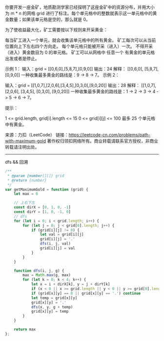 你要开发一座金矿，地质勘测学家已经探明了这座金矿中的资源分布，并用大小为 m * n 的网格 grid 进行了标注。每个单元格中的整数就表示这一单元格中的黄金数量；如果该单元格是空的，那么就是 0。

为了使收益最大化，矿工需要按以下规则来开采黄金：

每当矿工进入一个单元，就会收集该单元格中的所有黄金。
矿工每次可以从当前位置向上下左右四个方向走。
每个单元格只能被开采（进入）一次。
不得开采（进入）黄金数目为 0 的单元格。
矿工可以从网格中 任意一个 有黄金的单元格出发或者是停止。

示例 1：
输入：grid = [[0,6,0],[5,8,7],[0,9,0]]
输出：24
解释：
[[0,6,0],
 [5,8,7],
 [0,9,0]]
一种收集最多黄金的路线是：9 -> 8 -> 7。
示例 2：

输入：grid = [[1,0,7],[2,0,6],[3,4,5],[0,3,0],[9,0,20]]
输出：28
解释：
[[1,0,7],
 [2,0,6],
 [3,4,5],
 [0,3,0],
 [9,0,20]]
一种收集最多黄金的路线是：1 -> 2 -> 3 -> 4 -> 5 -> 6 -> 7。
 

提示：

1 <= grid.length, grid[i].length <= 15
0 <= grid[i][j] <= 100
最多 25 个单元格中有黄金。

来源：力扣（LeetCode）
链接：https://leetcode-cn.com/problems/path-with-maximum-gold
著作权归领扣网络所有。商业转载请联系官方授权，非商业转载请注明出处。

---

dfs && 回溯

```javascript
/**
 * @param {number[][]} grid
 * @return {number}
 */
var getMaximumGold = function (grid) {
    let max = 0

    // 上右下左
    const dirX = [0, 1, 0, -1]
    const dirY = [1, 0, -1, 0]
    // dfs
    for (let i = 0; i < grid.length; i++) {
        for (let j = 0; j < grid[0].length; j++) {
            if (grid[i][j] != 0) {
                let val = grid[i][j]
                grid[i][j] = '.'
                dfs(i, j, val)
                grid[i][j] = val
            }
        }
    }

    function dfs(i, j, g) {
        max = Math.max(g, max)
        for (let k = 0; k < 4; k++) {
            let x = i + dirX[k], y = j + dirY[k]
            if (x < 0 || x >= grid.length || y < 0 || y >= grid[0].length) continue;
            if (grid[x][y] == 0 || grid[x][y] == '.') continue
            let temp = grid[x][y]
            grid[x][y] = '.'
            dfs(x, y, g + temp)
            grid[x][y] = temp
        }
    }

    return max
};
```